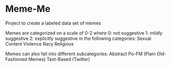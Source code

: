 # Meme-Me
Project to create a labeled data set of memes

Memes are categorized on a scale of 0-2
where 0: not suggestive 1: mildly suggestive 2: explicitly suggestive in the following categories:
  Sexual Content
  Violence
  Racy
  Religious
  
Memes can also fall into different subcategories:
  Abstract
  Po-FM (Plain Old-Fashioned Memes)
  Text-Based (Twitter)
